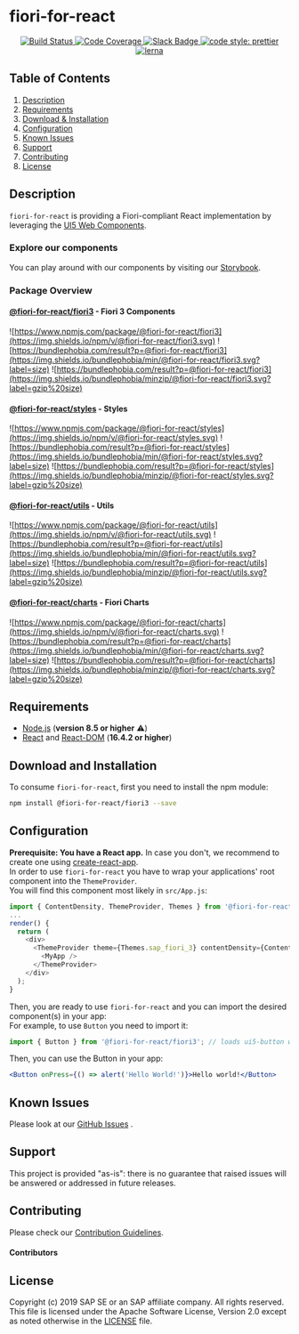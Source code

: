 <a name="top"></a>
# fiori-for-react
<p align="center">
  <a href="https://travis-ci.org/SAP/fiori-for-react" target="_blank">
    <img alt="Build Status" src="https://img.shields.io/travis/SAP/fiori-for-react/master.svg">
  </a>
  <a href="https://coveralls.io/github/SAP/fiori-for-react" target="_blank">
    <img alt="Code Coverage" src="https://img.shields.io/coveralls/github/SAP/fiori-for-react/master.svg">
  </a>
  <a href="https://sap-ea.slack.com/messages/CEN48B210" target="_blank">
    <img alt="Slack Badge" src="https://badgen.net/badge/slack/fiori-for-react/orange?icon=slack">
  </a>
  <a href="https://github.com/prettier/prettier" target="_blank">
    <img alt="code style: prettier" src="https://img.shields.io/badge/code_style-prettier-ff69b4.svg"> 
  </a>
  <a href="https://lernajs.io/" target="_blank">
  <img alt="lerna" src="https://img.shields.io/badge/maintained%20with-lerna-cc00ff.svg">
  </a>

</p>

<!-- *********************************************************************** -->
<a name="contents"></a>
## Table of Contents
1. [Description](#description)
2. [Requirements](#requirements)
3. [Download & Installation](#download)
4. [Configuration](#configuration)
5. [Known Issues](#issues)
6. [Support](#support)
7. [Contributing](#contributing)
8. [License](#license)

<!-- *********************************************************************** -->
<a name="description"></a>
## Description

`fiori-for-react` is providing a Fiori-compliant React implementation by leveraging the [UI5 Web Components](https://github.com/SAP/ui5-webcomponents).

### Explore our components
You can play around with our components by visiting our [Storybook](https://sap.github.io/fiori-for-react/).

### Package Overview

#### [@fiori-for-react/fiori3](https://github.com/SAP/fiori-for-react/tree/master/packages/fiori3) - Fiori 3 Components
![https://www.npmjs.com/package/@fiori-for-react/fiori3](https://img.shields.io/npm/v/@fiori-for-react/fiori3.svg) 
![https://bundlephobia.com/result?p=@fiori-for-react/fiori3](https://img.shields.io/bundlephobia/min/@fiori-for-react/fiori3.svg?label=size) 
![https://bundlephobia.com/result?p=@fiori-for-react/fiori3](https://img.shields.io/bundlephobia/minzip/@fiori-for-react/fiori3.svg?label=gzip%20size)

#### [@fiori-for-react/styles](https://github.com/SAP/fiori-for-react/tree/master/packages/styles) - Styles
![https://www.npmjs.com/package/@fiori-for-react/styles](https://img.shields.io/npm/v/@fiori-for-react/styles.svg)
![https://bundlephobia.com/result?p=@fiori-for-react/styles](https://img.shields.io/bundlephobia/min/@fiori-for-react/styles.svg?label=size) 
![https://bundlephobia.com/result?p=@fiori-for-react/styles](https://img.shields.io/bundlephobia/minzip/@fiori-for-react/styles.svg?label=gzip%20size)

#### [@fiori-for-react/utils](https://github.com/SAP/fiori-for-react/tree/master/packages/utils) - Utils
![https://www.npmjs.com/package/@fiori-for-react/utils](https://img.shields.io/npm/v/@fiori-for-react/utils.svg)
![https://bundlephobia.com/result?p=@fiori-for-react/utils](https://img.shields.io/bundlephobia/min/@fiori-for-react/utils.svg?label=size) 
![https://bundlephobia.com/result?p=@fiori-for-react/utils](https://img.shields.io/bundlephobia/minzip/@fiori-for-react/utils.svg?label=gzip%20size)

#### [@fiori-for-react/charts](https://github.com/SAP/fiori-for-react/tree/master/packages/charts) - Fiori Charts 
![https://www.npmjs.com/package/@fiori-for-react/charts](https://img.shields.io/npm/v/@fiori-for-react/charts.svg)
![https://bundlephobia.com/result?p=@fiori-for-react/charts](https://img.shields.io/bundlephobia/min/@fiori-for-react/charts.svg?label=size) 
![https://bundlephobia.com/result?p=@fiori-for-react/charts](https://img.shields.io/bundlephobia/minzip/@fiori-for-react/charts.svg?label=gzip%20size)


<!-- *********************************************************************** -->
<a name="requirements"></a>
## Requirements

- [Node.js](https://nodejs.org/) (**version 8.5 or higher** ⚠️)
- [React](https://www.npmjs.com/package/react) and [React-DOM](https://www.npmjs.com/package/react-dom) (**16.4.2 or higher**)


<!-- *********************************************************************** -->
<a name="download"></a>
## Download and Installation

To consume `fiori-for-react`, first you need to install the npm module:
```sh
npm install @fiori-for-react/fiori3 --save
```

<!-- *********************************************************************** -->
<a name="configuration"></a>
## Configuration

**Prerequisite: You have a React app.** In case you don't, we recommend to create one using [create-react-app](https://facebook.github.io/create-react-app/).<br/>
In order to use `fiori-for-react` you have to wrap your applications' root component into the `ThemeProvider`.<br/>
You will find this component most likely in `src/App.js`: 
```js
import { ContentDensity, ThemeProvider, Themes } from '@fiori-for-react/fiori3';
...
render() {
  return (
    <div>
      <ThemeProvider theme={Themes.sap_fiori_3} contentDensity={ContentDensity.Compact} withToastContainer>
        <MyApp />
      </ThemeProvider>
    </div>
  );
}
```

Then, you are ready to use `fiori-for-react` and you can import the desired component(s) in your app:<br />
For example, to use ```Button``` you need to import it:

```jsx
import { Button } from '@fiori-for-react/fiori3'; // loads ui5-button wrapped in a fiori-for-react component
```

Then, you can use the Button in your app:

```jsx
<Button onPress={() => alert('Hello World!')}>Hello world!</Button>
```


<!-- *********************************************************************** -->
<!-- <a name="limitations"></a> -->
<!-- ## Limitations -->



<!-- *********************************************************************** -->
<a name="issues"></a>
## Known Issues

Please look at our [GitHub Issues](https://github.com/SAP/fiori-for-react/issues) .



<!-- *********************************************************************** -->
<a name="support"></a>
## Support

This project is provided "as-is": there is no guarantee that raised issues will be answered or addressed in future releases.

<!-- *********************************************************************** -->
<a name="contributing"></a>
## Contributing
Please check our [Contribution Guidelines](/CONTRIBUTING.md).
#### Contributors


<!-- *********************************************************************** -->
## License
Copyright (c) 2019 SAP SE or an SAP affiliate company. All rights reserved.
This file is licensed under the Apache Software License, Version 2.0 except as noted otherwise in the [LICENSE](/LICENSE) file.

